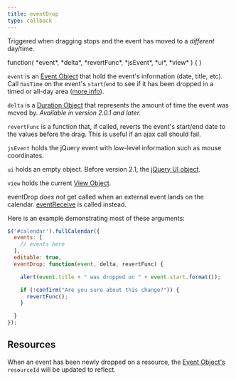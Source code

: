 ```yaml
---
title: eventDrop
type: callback
---
```


Triggered when dragging stops and the event has moved to a *different* day/time.

<div class='spec' markdown='1'>
function( *event*, *delta*, *revertFunc*, *jsEvent*, *ui*, *view* ) { }
</div>

`event` is an [Event Object](event-object) that hold the event's information (date, title, etc). Call `hasTime` on the event's `start`/`end` to see if it has been dropped in a timed or all-day area ([more info](moment#ambiguously-timed)).

`delta` is a [Duration Object](moment-duration) that represents the amount of time the event was moved by. *Available in version 2.0.1 and later.*

`revertFunc` is a function that, if called, reverts the event's start/end date to the values before the drag. This is useful if an ajax call should fail.

`jsEvent` holds the jQuery event with low-level information such as mouse coordinates.

`ui` holds an empty object. Before version 2.1, the [jQuery UI object](https://jqueryui.com/demos/draggable/).

`view` holds the current [View Object](view-object).

eventDrop *does not* get called when an external event lands on the calendar. [eventReceive](eventReceive) is called instead.

Here is an example demonstrating most of these arguments:

```js
$('#calendar').fullCalendar({
  events: [
    // events here
  ],
  editable: true,
  eventDrop: function(event, delta, revertFunc) {

    alert(event.title + " was dropped on " + event.start.format());

    if (!confirm("Are you sure about this change?")) {
      revertFunc();
    }

  }
});
```

## Resources

When an event has been newly dropped on a resource, the [Event Object's](event-object) `resourceId` will be updated to reflect.
